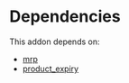 # Dependencies

This addon depends on:

- [mrp](https://github.com/bringout/oca-ocb-mrp)
- [product_expiry](https://github.com/bringout/oca-ocb-sale)
